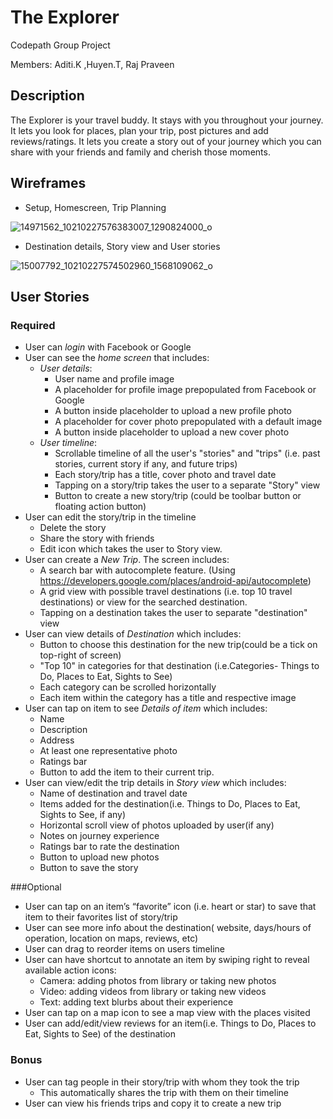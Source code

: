 # The Explorer
Codepath Group Project

Members: Aditi.K ,Huyen.T, Raj Praveen

## Description
The Explorer is your travel buddy. It stays with you throughout your journey. It lets you look for places, plan your trip, post pictures and add reviews/ratings. It lets you create a story out of your journey which you can share with your friends and family and cherish those moments.

## Wireframes

- Setup, Homescreen, Trip Planning

![14971562_10210227576383007_1290824000_o](https://cloud.githubusercontent.com/assets/22045135/20085482/1fd4f524-a51e-11e6-8612-ea8a72b9b54e.jpg)

- Destination details, Story view and User stories

![15007792_10210227574502960_1568109062_o](https://cloud.githubusercontent.com/assets/22045135/20085493/38bd6f80-a51e-11e6-9fe9-016864196b6b.jpg)

## User Stories

### Required
- User can *login* with Facebook or Google
- User can see the *home screen* that includes:
    - *User details*: 
      - User name and profile image
      - A placeholder for profile image prepopulated from Facebook or Google 
      - A button inside placeholder to upload a new profile photo
      - A placeholder for cover photo prepopulated with a default image
      - A button inside placeholder to upload a new cover photo
    - *User timeline*:
      - Scrollable timeline of all the user's "stories" and "trips" (i.e. past stories, current story if any, and future trips)
      - Each story/trip has a title, cover photo and travel date
      - Tapping on a story/trip takes the user to a separate "Story" view
      - Button to create a new story/trip (could be toolbar button or floating action button)    
- User can edit the story/trip in the timeline
    - Delete the story
    - Share the story with friends
    - Edit icon which takes the user to Story view.
- User can create a *New Trip*. The screen includes:
    - A search bar with autocomplete feature. (Using https://developers.google.com/places/android-api/autocomplete)
    - A grid view with possible travel destinations (i.e. top 10 travel destinations) or view for the searched destination.
    - Tapping on a destination takes the user to separate "destination" view
- User can view details of *Destination* which includes:
    - Button to choose this destination for the new trip(could be a tick on top-right of screen)
    - "Top 10" in categories for that destination (i.e.Categories- Things to Do, Places to Eat, Sights to See)
    - Each category can be scrolled horizontally
    - Each item within the category has a title and respective image  
- User can tap on item to see *Details of item* which includes:
    - Name
    - Description
    - Address
    - At least one representative photo
    - Ratings bar
    - Button to add the item to their current trip.
- User can view/edit the trip details in *Story view* which includes:
    - Name of destination and travel date
    - Items added for the destination(i.e. Things to Do, Places to Eat, Sights to See, if any)
    - Horizontal scroll view of photos uploaded by user(if any)
    - Notes on journey experience
    - Ratings bar to rate the destination
    - Button to upload new photos
    - Button to save the story

###Optional
- User can tap on an item’s “favorite” icon (i.e. heart or star) to save that item to their favorites list of story/trip
- User can see more info about the destination( website, days/hours of operation, location on maps, reviews, etc)
- User can drag to reorder items on users timeline
- User can have shortcut to annotate an item by swiping right to reveal available action icons:
    - Camera: adding photos from library or taking new photos
    - Video: adding videos from library or taking new videos
    - Text: adding text blurbs about their experience
- User can tap on a map icon to see a map view with the places visited
- User can add/edit/view reviews for an item(i.e. Things to Do, Places to Eat, Sights to See) of the destination

### Bonus
- User can tag people in their story/trip with whom they took the trip
  - This automatically shares the trip with them on their timeline
- User can view his friends trips and copy it to create a new trip
